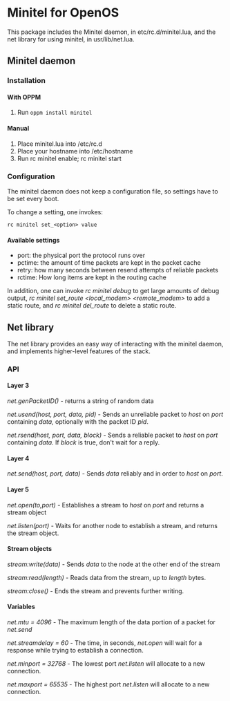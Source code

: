 # Minitel for OpenOS

This package includes the Minitel daemon, in etc/rc.d/minitel.lua, and the net library for using minitel, in usr/lib/net.lua.

## Minitel daemon

### Installation

#### With OPPM

1. Run `oppm install minitel`

#### Manual

1. Place minitel.lua into /etc/rc.d
2. Place your hostname into /etc/hostname
3. Run rc minitel enable; rc minitel start

### Configuration

The minitel daemon does not keep a configuration file, so settings have to be set every boot.

To change a setting, one invokes:

`rc minitel set_<option> value`

#### Available settings

- port: the physical port the protocol runs over
- pctime: the amount of time packets are kept in the packet cache
- retry: how many seconds between resend attempts of reliable packets
- rctime: How long items are kept in the routing cache

In addition, one can invoke *rc minitel debug* to get large amounts of debug output, *rc minitel set_route <hostname> <local_modem> <remote_modem>* to add a static route, and *rc minitel del_route <hostname>* to delete a static route.

## Net library

The net library provides an easy way of interacting with the minitel daemon, and implements higher-level features of the stack.

### API

#### Layer 3

*net.genPacketID()* - returns a string of random data

*net.usend(host, port, data, pid)* - Sends an unreliable packet to *host* on *port* containing *data*, optionally with the packet ID *pid*.

*net.rsend(host, port, data, block)* - Sends a reliable packet to *host* on *port* containing *data*. If *block* is true, don't wait for a reply.

#### Layer 4

*net.send(host, port, data)* - Sends *data* reliably and in order to *host* on *port*.

#### Layer 5

*net.open(to,port)* - Establishes a stream to *host* on *port* and returns a stream object

*net.listen(port)* - Waits for another node to establish a stream, and returns the stream object.

#### Stream objects

*stream:write(data)* - Sends *data* to the node at the other end of the stream

*stream:read(length)* - Reads data from the stream, up to *length* bytes.

*stream:close()* - Ends the stream and prevents further writing.

#### Variables

*net.mtu = 4096* - The maximum length of the data portion of a packet for *net.send*

*net.streamdelay = 60* - The time, in seconds, *net.open* will wait for a response while trying to establish a connection.

*net.minport = 32768* - The lowest port *net.listen* will allocate to a new connection.

*net.maxport = 65535* - The highest port *net.listen* will allocate to a new connection.
